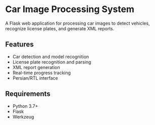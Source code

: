 # Car Image Processing System

A Flask web application for processing car images to detect vehicles, recognize license plates, and generate XML reports.

## Features
- Car detection and model recognition
- License plate recognition and parsing
- XML report generation
- Real-time progress tracking
- Persian/RTL interface

## Requirements
- Python 3.7+
- Flask
- Werkzeug

